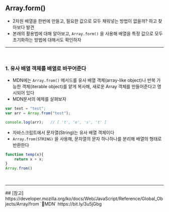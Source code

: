## Array.form()

- 2차원 배열을 한번에 만들고, 필요한 값으로 모두 채워넣는 방법이 없을까? 하고 찾아보다 발견
- 본래의 활용법에 대해 알아보고, `Array.form()` 을 사용해 배열을 특정 값으로 모두 초기화하는 방법에 대해서도 확인하자

<hr>
<br>

### 1. 유사 배열 객체를 배열로 바꾸어준다
- MDN에는 `Array.from()` 메서드를 유사 배열 객체(array-like object)나 반복 가능한 객체(iterable object)를 얕게 복사해, 새로운 Array 객체를 만들어준다고 명시되어 있다 
- MDN문서의 예제를 살펴보자

```javascript
var text = "test";
var arr = Array.from("test");   

console.log(arr);   // [ 't', 'e', 's', 't' ]
```
- 자바스크립트에서 문자열(String)는 유사 배열 객체이다
- `Array.from(STRING)` 을 사용해, 문자열의 문자 하나하나를 분리해 배열의 형태로 반환한다
```javascript
function temp(x){
    return x + x;
}
Array.from()
```


    

<br>
<hr>
## [참고]
https://developer.mozilla.org/ko/docs/Web/JavaScript/Reference/Global_Objects/Array/from `📎MDN`
https://bit.ly/3u5jGbg
